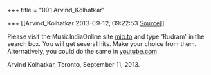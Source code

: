 +++
title = "001 Arvind_Kolhatkar"

+++
[[Arvind_Kolhatkar	2013-09-12, 09:22:53 [Source](https://groups.google.com/g/samskrita/c/AV2Ij-IGBbU)]]



Please visit the MusicIndiaOnline site [mio.to](http://mio.to) and type 'Rudram' in the search box. You will get several hits. Make your choice from them. Alternatively, you could do the same in [youtube.com](http://youtube.com)

  

Arvind Kolhatkar, Toronto, September 11, 2013.

